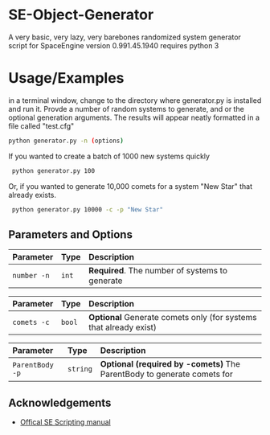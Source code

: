 # SE-Object-Generator
A very basic, very lazy, very barebones randomized system generator  script for SpaceEngine version 0.991.45.1940
requires python 3

# Usage/Examples

in a terminal window, change to the directory where generator.py is installed and run it. Provde a number of random systems to generate, and or the optional generation arguments. The results will appear neatly formatted in a file called "test.cfg"

```bash
python generator.py -n (options)
```

If you wanted to create a batch of 1000 new systems quickly 

```bash
 python generator.py 100 
```

Or, if you wanted to generate 10,000 comets for a system "New Star" that already exists.

```bash
 python generator.py 10000 -c -p "New Star"
```

## Parameters and Options 

| Parameter | Type     | Description                |
| :-------- | :------- | :------------------------- |
| `number -n` | `int` | **Required**. The number of systems to generate |


| Parameter | Type     | Description                |
| :-------- | :------- | :------------------------- |
| `comets -c` | `bool` | **Optional** Generate comets only (for systems that already exist) |


| Parameter | Type     | Description                |
| :-------- | :------- | :------------------------- |
| `ParentBody -p` | `string` | **Optional (required by -comets)** The ParentBody to generate comets for|




## Acknowledgements

 - [Offical SE Scripting manual](https://spaceengine.org/manual/user-manual)



